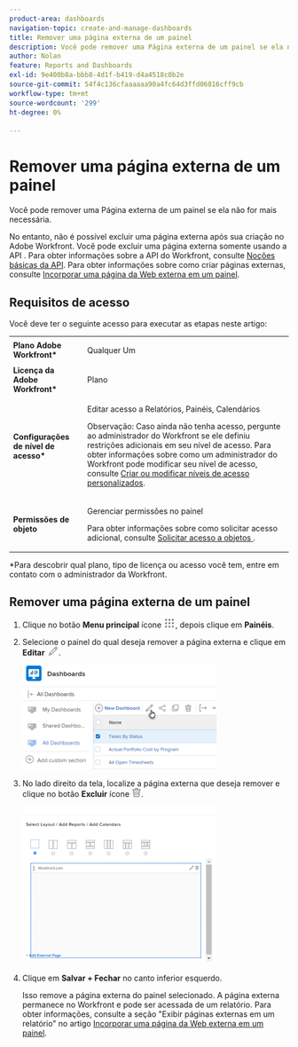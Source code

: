 ```yaml
---
product-area: dashboards
navigation-topic: create-and-manage-dashboards
title: Remover uma página externa de um painel
description: Você pode remover uma Página externa de um painel se ela não for mais necessária.
author: Nolan
feature: Reports and Dashboards
exl-id: 9e400b8a-bbb8-4d1f-b419-d4a4518c0b2e
source-git-commit: 54f4c136cfaaaaaa90a4fc64d3ffd06816cff9cb
workflow-type: tm+mt
source-wordcount: '299'
ht-degree: 0%

---
```


# Remover uma página externa de um painel

Você pode remover uma Página externa de um painel se ela não for mais necessária.

No entanto, não é possível excluir uma página externa após sua criação no Adobe Workfront. Você pode excluir uma página externa somente usando a API . Para obter informações sobre a API do Workfront, consulte [Noções básicas da API](../../../wf-api/general/api-basics.md). Para obter informações sobre como criar páginas externas, consulte [Incorporar uma página da Web externa em um painel](../../../reports-and-dashboards/dashboards/creating-and-managing-dashboards/embed-external-web-page-dashboard.md).

## Requisitos de acesso

Você deve ter o seguinte acesso para executar as etapas neste artigo:

<table style="table-layout:auto"> 
 <col> 
 <col> 
 <tbody> 
  <tr> 
   <td role="rowheader"><strong>Plano Adobe Workfront*</strong></td> 
   <td> <p>Qualquer Um</p> </td> 
  </tr> 
  <tr> 
   <td role="rowheader"><strong>Licença da Adobe Workfront*</strong></td> 
   <td> <p>Plano </p> </td> 
  </tr> 
  <tr> 
   <td role="rowheader"><strong>Configurações de nível de acesso*</strong></td> 
   <td> <p>Editar acesso a Relatórios, Painéis, Calendários</p> <p>Observação: Caso ainda não tenha acesso, pergunte ao administrador do Workfront se ele definiu restrições adicionais em seu nível de acesso. Para obter informações sobre como um administrador do Workfront pode modificar seu nível de acesso, consulte <a href="../../../administration-and-setup/add-users/configure-and-grant-access/create-modify-access-levels.md" class="MCXref xref">Criar ou modificar níveis de acesso personalizados</a>.</p> </td> 
  </tr> 
  <tr> 
   <td role="rowheader"><strong>Permissões de objeto</strong></td> 
   <td> <p>Gerenciar permissões no painel</p> <p>Para obter informações sobre como solicitar acesso adicional, consulte <a href="../../../workfront-basics/grant-and-request-access-to-objects/request-access.md" class="MCXref xref">Solicitar acesso a objetos </a>.</p> </td> 
  </tr> 
 </tbody> 
</table>

&#42;Para descobrir qual plano, tipo de licença ou acesso você tem, entre em contato com o administrador da Workfront.

## Remover uma página externa de um painel

1. Clique no botão **Menu principal** ícone ![](assets/main-menu-icon.png), depois clique em **Painéis**.
1. Selecione o painel do qual deseja remover a página externa e clique em **Editar** ![](assets/edit-icon.png).

   ![Selecione o ícone Edit .](assets/nwe-editdashboard2021-350x188.png)

1. No lado direito da tela, localize a página externa que deseja remover e clique no botão **Excluir** ícone ![](assets/delete.png).

   ![](assets/delete-external-page-icon-inside-dashboard-nwe-350x284.png)

1. Clique em **Salvar + Fechar** no canto inferior esquerdo.

   Isso remove a página externa do painel selecionado. A página externa permanece no Workfront e pode ser acessada de um relatório. Para obter informações, consulte a seção &quot;Exibir páginas externas em um relatório&quot; no artigo [Incorporar uma página da Web externa em um painel](../../../reports-and-dashboards/dashboards/creating-and-managing-dashboards/embed-external-web-page-dashboard.md).
